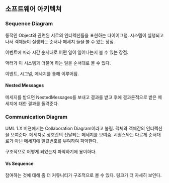 ## 소프트웨어 아키텍쳐

### Sequence Diagram

동적인 Object와 관련된 서로의 인터렉션들을 표현하는 다이어그램. 시스템이 실행되고 나서 객체들이 실생되는 순서나 메세지 들을 볼 수 있는 장점. 

이벤트에 따라 시간 순서대로 어떤 일이 일어나는지 볼 수 있는 장점.

액터가 이 시스템과 더불어 하는 일을 순서대로 볼 수 있다. 

이벤트, 시그널, 메세지를 통해 이루어짐. 

#### Nested Messages

메세지를 받으면 NestedMessages를 보내고 결과를 받고 후에 결과론적으로 받은 메세지에 대한 결과를 돌려준다. 

### Communication Diagram

UML 1.X 버젼에서는 Collaboration Diagram이라고 불림. 객체와 객체간의 인터렉션을 보여준다. 메세지로 상호간의 전달되는 메세지를 보여줌. 시퀀스와는 다르게 순서대로가 아닌 메세지에 일련번호를 부여하여 파악한다. 

구조적으로 어떻게 되었는지 파악하기에 용이하다. 

#### Vs Sequence

참여하는 것에 대해 좀 더 커뮤니티가 구조적으로 볼 수 있다. 링크가 더 자세히 보인다. 